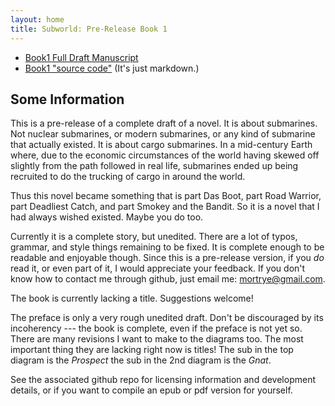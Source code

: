 ```yaml
---
layout: home
title: Subworld: Pre-Release Book 1
---
```


[//]: # (A test comment before main body text.)

* [Book1 Full Draft Manuscript](content/Subworldbook1.html)
* [Book1 "source code"](http://github.com/grannycart/subworld-book1/) (It's just markdown.)

## Some Information
This is a pre-release of a complete draft of a novel. It is about
submarines. Not nuclear submarines, or modern submarines, or any kind
of submarine that actually existed. It is about cargo submarines.
In a mid-century Earth where, due to the economic circumstances of the
world having skewed off slightly from the path followed in real life,
submarines ended up being recruited to do the trucking of cargo in
around the world.

Thus this novel became something that is part Das Boot, part Road
Warrior, part Deadliest Catch, and part Smokey and the Bandit. So it
is a novel that I had always wished existed. Maybe you do too.

Currently it is a complete story, but unedited. There are a lot of
typos, grammar, and style things remaining to be fixed. It is complete
enough to be readable and enjoyable though. Since this is a pre-release
version, if you _do_ read it, or even part of it, I would appreciate your
feedback. If you don't know how to contact me through github, just email
me: mortrye@gmail.com.

The book is currently lacking a title. 
Suggestions welcome!

The preface is only a very rough unedited draft. Don't be discouraged
by its incoherency --- the book is complete, even if the preface is not
yet so. There are many revisions I want to make to the diagrams too.
The most important thing they are lacking right now is titles! The sub
in the top diagram is the _Prospect_ the sub in the 2nd diagram is the
_Gnat_.

See the associated github repo for licensing information and development
details, or if you want to compile an epub or pdf version for yourself.



